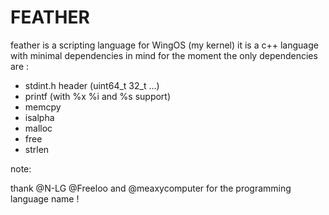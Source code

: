 # FEATHER
feather is a scripting language for WingOS (my kernel) 
it is a c++ language with minimal dependencies in mind for the moment the only dependencies are : 

 - stdint.h header (uint64_t 32_t ...)
 - printf (with %x %i and %s support)
 - memcpy
 - isalpha
 - malloc
 - free
 - strlen




note: 

thank @N-LG @Freeloo and @meaxycomputer for the programming language name !